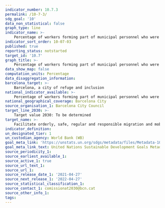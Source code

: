 ```yaml
---
indicator_number: 10.7.3
permalink: /10-7-3/
sdg_goal: '10'
data_non_statistical: false
graph_type: line
indicator_name: >-
    Percentage of workers forming part of municipal personnel who were born abroad
indicator_sort_order: 10-07-03
published: true
reporting_status: notstarted
target_id: '10.7'
graph_title: >-
    Percentage of workers forming part of municipal personnel who were born abroad
data_show_map: false
computation_units: Percentage
data_disaggregation_information: 
barcelona_target: >-
    Barcelona, a city of refuge and inclusion
national_indicator_available: >-
    Percentage of workers forming part of municipal personnel who were born abroad
national_geographical_coverage: Barcelona City
source_organisation_1: Barcelona City Council
target_line_2030: >- 
    Target value 2030: To be determined
target_name: >-
    Facilitate orderly, safe, regular and responsible migration and mobility, including through the implementation of planned and well-managed migration policies
indicator_definition:
un_designated_tier: 1
un_custodian_agency: World Bank (WB)
goal_meta_link: 'https://unstats.un.org/sdgs/metadata/files/Metadata-10-07-03.pdf'
goal_meta_link_text: United Nations Sustainable Development Goals Metadata (pdf 894kB)
source_periodicity_1: 
source_earliest_available_1: 
source_active_1: true
source_url_text_1: 
source_url_1: 
source_release_date_1: '2021-04-27'
source_next_release_1: '2022-04-27'
source_statistical_classification_1: 
source_contact_1: comissionat2030@bcn.cat
source_other_info_1:
tags:
---
```

